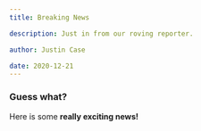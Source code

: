 ```yaml
---
title: Breaking News

description: Just in from our roving reporter.

author: Justin Case

date: 2020-12-21
---
```


### Guess what?

Here is some **really exciting news!**
